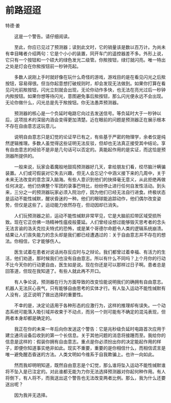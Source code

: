 # 前路迢迢

特德·姜

　　这是一个警告。请仔细阅读。

　　至此，你应已见过了预测器；读到此文时，它的销量该是数以百万计。为尚未有幸目睹者介绍两句：它是个小小的装置，同开车门的遥控器差不多。外形上说，它只有一个按钮和一个硕大的绿色发光二级管。你揿按钮，绿灯就闪亮。唯一特出之处是灯会在你揿按钮前一秒钟亮起。

　　多数人说刚上手时就好像在玩什么奇怪的游戏，游戏目的是在看见闪光之后揿按钮，容易得很。但当你起意想打破规则时，却会发现无法做到。如果你打算在看见闪光前揿按钮，闪光立刻就会出现，无论你动作多快，也无法在亮光过后一秒钟内揿按钮。如果你想等待闪光，意图避免事后揿按钮，那么闪光便永远不会出现。无论你做什么，闪光总是先于揿按钮。你无法愚弄预测器。

　　预测器的核心是一个负延时电路它向过去发送信号。等负延时大于一秒钟以后，这项技术的深层内涵会变得更加清楚。近在眼前的问题是预测器正在展示根本不存在自由意志这玩意儿。

　　说明自由意志只是幻觉的论证早已有之，有些基于严密的物理学，余者仅是纯然逻辑推理。多数人虽觉得这些证明无法反驳，但却也无法真正接受其中结论。享有自由意志的经验不是非是几句话可以否定的。真能起作用的是实证，而这恰是预测器所提供的。

　　一般来说，玩家会着魔般地鼓捣预测器好几天，拿给朋友们看，绞尽脑汁瞒骗装置。人们或可假装对它失去兴趣，但无人会忘记个中涵义接下来的几周中，关于未来无法改变的意念深入脑海。有些人意识到他们的抉择毫无意义，从此拒绝再做任何决定。他们仿佛整个军团的录事巴特比，纷纷停止进行任何自发性活动。到头来，三分之一的预测器玩家必须入院治疗，因为他们已经无法自行进食。终极状态是运动不能性缄默，醒状昏迷的一种。他们的眼球能追踪动作，他们偶尔改变姿势，但仅是这些了。运动能力依然存在，但动因却已消失。

　　人们玩预测器之前，运动不能性缄默非常罕见，它是大脑前扣带区域受损所致。现在它正仿佛一场精神性瘟疫般蔓延。人们曾经设想过能够毁灭思考者的念头无法言谕的洛夫克拉夫特式的恐怖，或是某个哥德尔命题令人类的逻辑系统崩溃。结果让人们丧失能力的念头却是我们都已经遭遇过的：关于自由意志并不存在的想法。你相信，它才能够伤人。

　　医生试着在患者对说话尚存反应时与之辩论。我们都曾过着幸福、有活力的生活，他们劝道，那时候我们也没有自由意志。所以有什么不同吗？上个月你的行动不比今天你的行动更自由，医生如是说。现在你还是可以那样过日子啊。患者总是回答道，但现在我知道了。有些人就此再不开口。

　　有人争论说，预测器在行为方面导致的改变恰能说明我们的确拥有自由意志。机器人无法灰心丧气，只有能够自由思考的实体才行。有人坠入运动不能性缄默有人没有，这正说明了做出选择的重要性。

　　不幸的是，决定论适用于各种形态的应激行为，这样的推理却有误失。一个动态系统可能落入吸引域并收束于不动点，而另一个则可能有不确定的混沌表现，但两者本身却都是确定的。

　　我正在你的未来一年后向你发送这个警告：它是兆秒级负延时电路首次应用于建立通讯设备后收到的第一个长信息。关于其他问题的消息将接踵而至。我给你的信息是这样的：假装你拥有自由意志。重点是你必须扮出你的决定能起作用的样子，即便你知道事实绝非如此。现实不重要，重要的是你相信什么，而相信谎言是唯一避免醒态昏迷的方法。人类文明如今维系于自我欺骗上。也许一向如此。

　　然而我却明明知道，既然自由意志是个幻觉，那么谁将坠入运动不能性缄默谁将不坠入是已注定的。对此谁都无能为力你无法选择预测器对你起何种作用。有人将倒下，有人将不，而我送出这个警告也无法改变两者比例。那么，我为什么还要送出呢？

　　因为我并无选择。